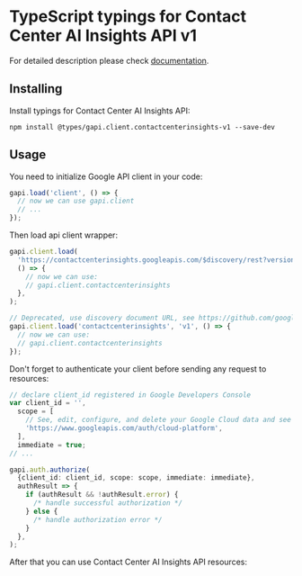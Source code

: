 # TypeScript typings for Contact Center AI Insights API v1

For detailed description please check [documentation](https://cloud.google.com/contact-center/insights/docs).

## Installing

Install typings for Contact Center AI Insights API:

```
npm install @types/gapi.client.contactcenterinsights-v1 --save-dev
```

## Usage

You need to initialize Google API client in your code:

```typescript
gapi.load('client', () => {
  // now we can use gapi.client
  // ...
});
```

Then load api client wrapper:

```typescript
gapi.client.load(
  'https://contactcenterinsights.googleapis.com/$discovery/rest?version=v1',
  () => {
    // now we can use:
    // gapi.client.contactcenterinsights
  },
);
```

```typescript
// Deprecated, use discovery document URL, see https://github.com/google/google-api-javascript-client/blob/master/docs/reference.md#----gapiclientloadname----version----callback--
gapi.client.load('contactcenterinsights', 'v1', () => {
  // now we can use:
  // gapi.client.contactcenterinsights
});
```

Don't forget to authenticate your client before sending any request to resources:

```typescript
// declare client_id registered in Google Developers Console
var client_id = '',
  scope = [
    // See, edit, configure, and delete your Google Cloud data and see the email address for your Google Account.
    'https://www.googleapis.com/auth/cloud-platform',
  ],
  immediate = true;
// ...

gapi.auth.authorize(
  {client_id: client_id, scope: scope, immediate: immediate},
  authResult => {
    if (authResult && !authResult.error) {
      /* handle successful authorization */
    } else {
      /* handle authorization error */
    }
  },
);
```

After that you can use Contact Center AI Insights API resources: <!-- TODO: make this work for multiple namespaces -->

```typescript

```
